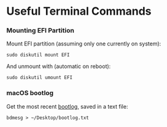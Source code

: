# Useful Terminal Commands

### Mounting EFI Partition
Mount EFI partition (assuming only one currently on system):
```
sudo diskutil mount EFI
```
And unmount with (automatic on reboot):
```
sudo diskutil umount EFI
```

### macOS bootlog
Get the most recent [bootlog](https://www.tonymacx86.com/threads/where-can-i-find-clover-boot-logs.238039/), saved in a text file:
```
bdmesg > ~/Desktop/bootlog.txt
```
